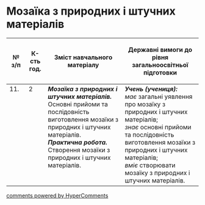 <div id="hypercomments_widget" class="js-hypercomments-widget invisible"></div>

# Мозаїка з природних і штучних матеріалів

<table>
<thead>
  <tr>
    <th width="10%" align="center"><p>№ з/п</p></td>
    <th width="10%" align="center"><p>К-сть год.</p></td>
    <th width="40%" align="center"><p>Зміст навчального матеріалу</p></td>
    <th width="60%" align="center"><p>Державні вимоги до рівня загальноосвітньої підготовки</p></td>
  </tr>
</thead>
<tbody>
  <tr>
    <td width="10%" style="vertical-align:top !important;">
11.</td>
    <td width="10%" style="vertical-align:top !important;">
2</td>
    <td width="40%" style="vertical-align:top !important;">
<b><i>Мозаїка з природних і штучних матеріалів.</i></b> Основні прийоми та послідовність виготовлення мозаїки з природних і штучних матеріалів. <br>
<b><i>Практична робота.</i></b> <br>
Створення мозаїки з природних і штучних матеріалів. <br>
</td>
    <td width="60%" style="vertical-align:top !important;">
<i><b>Учень (учениця):</b></i><br>
<i>має</i> загальні уявлення про мозаїку з природних і штучних матеріалів;<br>
<i>знає</i> основні прийоми та послідовність виготовлення мозаїки з природних і штучних матеріалів;<br>
<i>вміє</i> створювати мозаїку з природних і штучних матеріалів.<br></td>
  </tr>
</tbody>
</table>

<div class="js-hypercomments-container">
<a href="http://hypercomments.com" class="hc-link" title="comments widget">comments powered by HyperComments</a>
</div>